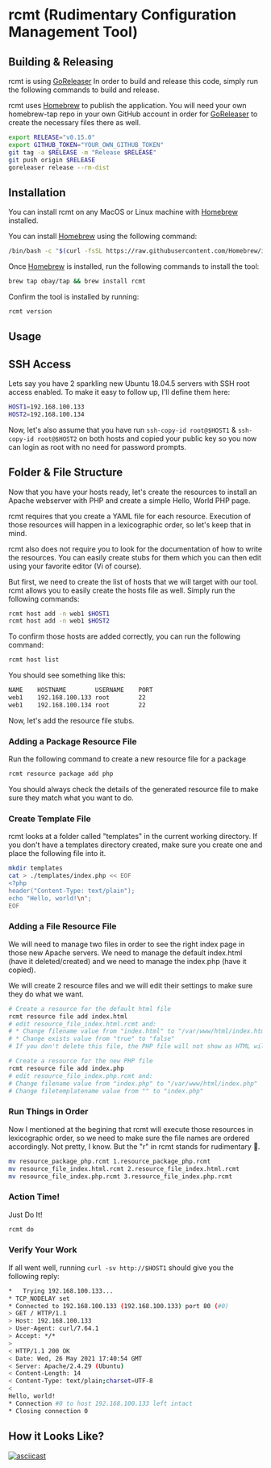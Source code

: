 # rcmt (Rudimentary Configuration Management Tool)

## Building & Releasing

rcmt is using [GoReleaser](https://goreleaser.com) In order to build and release this code, simply run the following commands to build and release.

rcmt uses [Homebrew](https://brew.sh) to publish the application. You will need your own homebrew-tap repo in your own GitHub account in order for [GoReleaser](https://goreleaser.com) to create the necessary files there as well.

```bash
export RELEASE="v0.15.0"
export GITHUB_TOKEN="YOUR_OWN_GITHUB_TOKEN"
git tag -a $RELEASE -m "Release $RELEASE"
git push origin $RELEASE
goreleaser release --rm-dist

```

## Installation
You can install rcmt on any MacOS or Linux machine with [Homebrew](https://brew.sh) installed.

You can install [Homebrew](https://brew.sh) using the following command:

```bash
/bin/bash -c "$(curl -fsSL https://raw.githubusercontent.com/Homebrew/install/HEAD/install.sh)"
```

Once [Homebrew](https://brew.sh) is installed, run the following commands to install the tool:

```bash
brew tap obay/tap && brew install rcmt
```

Confirm the tool is installed by running:

```bash
rcmt version
```

## Usage

## SSH Access
Lets say you have 2 sparkling new Ubuntu 18.04.5 servers with SSH root access enabled. To make it easy to follow up, I'll define them here:

```bash
HOST1=192.168.100.133
HOST2=192.168.100.134
```

Now, let's also assume that you have run `ssh-copy-id root@$HOST1` & `ssh-copy-id root@$HOST2` on both hosts and copied your public key so you now can login as root with no need for password prompts.

## Folder & File Structure

Now that you have your hosts ready, let's create the resources to install an Apache webserver with PHP and create a simple Hello, World PHP page.

rcmt requires that you create a YAML file for each resource. Execution of those resources will happen in a lexicographic order, so let's keep that in mind.

rcmt also does not require you to look for the documentation of how to write the resources. You can easily create stubs for them which you can then edit using your favorite editor (Vi of course).

But first, we need to create the list of hosts that we will target with our tool. rcmt allows you to easily create the hosts file as well. Simply run the following commands:

```bash
rcmt host add -n web1 $HOST1
rcmt host add -n web1 $HOST2
```

To confirm those hosts are added correctly, you can run the following command:
```bash
rcmt host list
```

You should see something like this:
```bash
NAME	HOSTNAME     	USERNAME	PORT
web1	192.168.100.133	root    	22
web1	192.168.100.134	root    	22
```

Now, let's add the resource file stubs.

### Adding a Package Resource File
Run the following command to create a new resource file for a package
```bash
rcmt resource package add php
```
You should always check the details of the generated resource file to make sure they match what you want to do.

### Create Template File
rcmt looks at a folder called "templates" in the current working directory. If you don't have a templates directory created, make sure you create one and place the following file into it.
```bash
mkdir templates
cat > ./templates/index.php << EOF
<?php
header("Content-Type: text/plain");
echo "Hello, world!\n";
EOF
```

### Adding a File Resource File
We will need to manage two files in order to see the right index page in those new Apache servers. We need to manage the default index.html (have it deleted/created) and we need to manage the index.php (have it copied).

We will create 2 resource files and we will edit their settings to make sure they do what we want.

```bash
# Create a resource for the default html file
rcmt resource file add index.html
# edit resource_file_index.html.rcmt and:
# * Change filename value from "index.html" to "/var/www/html/index.html"
# * Change exists value from "true" to "false"
# If you don't delete this file, the PHP file will not show as HTML will take precedence over PHP in default Apache settings
```

```bash
# Create a resource for the new PHP file
rcmt resource file add index.php
# edit resource_file_index.php.rcmt and:
# Change filename value from "index.php" to "/var/www/html/index.php"
# Change filetemplatename value from "" to "index.php"
```

### Run Things in Order
Now I mentioned at the begining that rcmt will execute those resources in lexicographic order, so we need to make sure the file names are ordered accordingly. Not pretty, I know. But the "r" in rcmt stands for rudimentary 😬.

```bash
mv resource_package_php.rcmt 1.resource_package_php.rcmt
mv resource_file_index.html.rcmt 2.resource_file_index.html.rcmt
mv resource_file_index.php.rcmt 3.resource_file_index.php.rcmt
```

### Action Time!
Just Do It!

```bash
rcmt do
```

### Verify Your Work
If all went well, running `curl -sv http://$HOST1` should give you the following reply:

```bash
*   Trying 192.168.100.133...
* TCP_NODELAY set
* Connected to 192.168.100.133 (192.168.100.133) port 80 (#0)
> GET / HTTP/1.1
> Host: 192.168.100.133
> User-Agent: curl/7.64.1
> Accept: */*
>
< HTTP/1.1 200 OK
< Date: Wed, 26 May 2021 17:40:54 GMT
< Server: Apache/2.4.29 (Ubuntu)
< Content-Length: 14
< Content-Type: text/plain;charset=UTF-8
<
Hello, world!
* Connection #0 to host 192.168.100.133 left intact
* Closing connection 0
```

## How it Looks Like?
[![asciicast](https://asciinema.org/a/s9VJKkOFj4CpdlhOmjer2ldBb.svg)](https://asciinema.org/a/s9VJKkOFj4CpdlhOmjer2ldBb)
